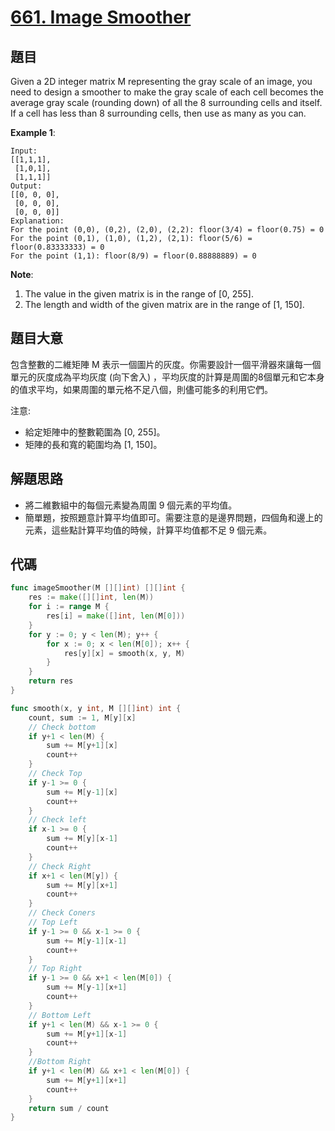 # [661. Image Smoother](https://leetcode.com/problems/image-smoother/)

## 題目

Given a 2D integer matrix M representing the gray scale of an image, you need to design a smoother to make the gray scale of each cell becomes the average gray scale (rounding down) of all the 8 surrounding cells and itself. If a cell has less than 8 surrounding cells, then use as many as you can.

**Example 1**:

```
Input:
[[1,1,1],
 [1,0,1],
 [1,1,1]]
Output:
[[0, 0, 0],
 [0, 0, 0],
 [0, 0, 0]]
Explanation:
For the point (0,0), (0,2), (2,0), (2,2): floor(3/4) = floor(0.75) = 0
For the point (0,1), (1,0), (1,2), (2,1): floor(5/6) = floor(0.83333333) = 0
For the point (1,1): floor(8/9) = floor(0.88888889) = 0

```

**Note**:

1. The value in the given matrix is in the range of [0, 255].
2. The length and width of the given matrix are in the range of [1, 150].


## 題目大意

包含整數的二維矩陣 M 表示一個圖片的灰度。你需要設計一個平滑器來讓每一個單元的灰度成為平均灰度 (向下舍入) ，平均灰度的計算是周圍的8個單元和它本身的值求平均，如果周圍的單元格不足八個，則儘可能多的利用它們。

注意:

- 給定矩陣中的整數範圍為 [0, 255]。
- 矩陣的長和寬的範圍均為 [1, 150]。


## 解題思路

- 將二維數組中的每個元素變為周圍 9 個元素的平均值。
- 簡單題，按照題意計算平均值即可。需要注意的是邊界問題，四個角和邊上的元素，這些點計算平均值的時候，計算平均值都不足 9 個元素。

## 代碼

```go
func imageSmoother(M [][]int) [][]int {
	res := make([][]int, len(M))
	for i := range M {
		res[i] = make([]int, len(M[0]))
	}
	for y := 0; y < len(M); y++ {
		for x := 0; x < len(M[0]); x++ {
			res[y][x] = smooth(x, y, M)
		}
	}
	return res
}

func smooth(x, y int, M [][]int) int {
	count, sum := 1, M[y][x]
	// Check bottom
	if y+1 < len(M) {
		sum += M[y+1][x]
		count++
	}
	// Check Top
	if y-1 >= 0 {
		sum += M[y-1][x]
		count++
	}
	// Check left
	if x-1 >= 0 {
		sum += M[y][x-1]
		count++
	}
	// Check Right
	if x+1 < len(M[y]) {
		sum += M[y][x+1]
		count++
	}
	// Check Coners
	// Top Left
	if y-1 >= 0 && x-1 >= 0 {
		sum += M[y-1][x-1]
		count++
	}
	// Top Right
	if y-1 >= 0 && x+1 < len(M[0]) {
		sum += M[y-1][x+1]
		count++
	}
	// Bottom Left
	if y+1 < len(M) && x-1 >= 0 {
		sum += M[y+1][x-1]
		count++
	}
	//Bottom Right
	if y+1 < len(M) && x+1 < len(M[0]) {
		sum += M[y+1][x+1]
		count++
	}
	return sum / count
}
```